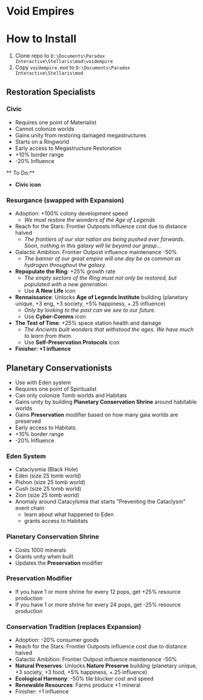# Void Empires

# How to Install

1. Clone repo to `D:\Documents\Paradox Interactive\Stellaris\mod\voidempire`
1. Copy `voidempire.mod` to `D:\Documents\Paradox Interactive\Stellaris\mod`

## Restoration Specialists

### Civic

  - Requires one point of Materialist
  - Cannot colonize worlds
  - Gains unity from restoring damaged megastructures
  - Starts on a Ringworld
  - Early access to Megastructure Restoration
  - +10% border range
  - -20% Influence
  
** To Do:**
- **Civic icon**

### Resurgance (swapped with Expansion)

- Adoption: +100% colony development speed
  - *We must restore the wonders of the Age of Legends*
- Reach for the Stars: Frontier Outposts influence cost due to distance halved
  - *The frontiers of our star nation are being pushed ever forwards. Soon, nothing in this galaxy will lie beyond our grasp...*
- Galactic Ambition: Frontier Outpost influence maintenance -50%
  - *The banner of our great empire will one day be as common as hydrogen throughout the galaxy.*
- **Repopulate the Ring**: +25% growth rate
  - *The empty sectors of the Ring must not only be restored, but populated with a new generation.*
  - Use **A New Life** icon
- **Rennaissance**: Unlocks **Age of Legends Institute** building (planetary unique, +3 eng, +3 society, +5% happiness, +.25 influence)
  - *Only by looking to the past can we see to our future.*
  - Use **Cyber-Comms** icon
- **The Test of Time**: +25% space station health and damage
  - *The Ancients built wonders that withstood the ages. We have much to learn from them.* 
  - Use **Self-Preservation Protocols** icon
- **Finisher: +1 influence**

## Planetary Conservationists
- Use with Eden system
- Requires one point of Spiritualist
- Can only colonize Tomb worlds and Habitats
- Gains unity by building **Planetary Conservation Shrine** around habitable worlds
- Gains **Preservation** modifier based on how many gaia worlds are preserved
- Early access to Habitats
- +10% border range
- -20% Influence

### Eden System
- Cataclysmia (Black Hole)
- Eden (size 25 tomb world)
- Pishon (size 25 tomb world)
- Cush (size 25 tomb world)
- Zion (size 25 tomb world)
- Anomaly around Catacylsmia that starts "Preventing the Cataclysm" event chain
  - learn about what happened to Eden
  - grants access to Habitats

### Planetary Conservation Shrine
 - Costs 1000 minerals
 - Grants unity when built
 - Updates the **Preservation** modifier
 
### Preservation Modifier
 - If you have 1 or more shrine for every 12 pops, get +25% resource production
 - If you have 1 or more shrine for every 24 pops, get -25% resource production
 
### Conservation Tradition (replaces Expansion)
- Adoption: -20% consumer goods
- Reach for the Stars: Frontier Outposts influence cost due to distance halved
- Galactic Ambition: Frontier Outpost influence maintenance -50%
- **Natural Preserves**: Unlocks **Nature Preserve** building (planetary unique, +3 society, +3 food, +5% happiness, +.25 influence)
- **Ecological Harmony**: -50% tile blocker cost and speed
- **Renewable Resources**: Farms produce +1 mineral
- Finisher: +1 influence
